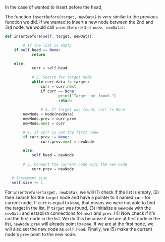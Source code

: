 <!--title={Inserting Items Before another Item - Explain}--> 

<!--badges={Algorithms:4,Python:2}-->

<!--concepts={Inserting Into a Linked List}-->

In the case of wanted to insert before the head, 

The function `insertBefore(target, newData)` is very similar to the previous function we did. If we wanted to insert a new node between the 2nd and 3rd node, we would call `insertBefore(3rd node, newData)`.

```python
def insertBefore(self, target, newData):

		# If the list is empty
  	if self.head == None:
    		return

  	else:
    		curr = self.head
        
    		# 2. Search for target node
    		while curr.data != target:
      			curr = curr.next
      			if curr == None:
        				print("Target not found.")
        				return
              
				# 3. If target was found, curr != None
      	newNode = Node(newData)
      	newNode.prev = curr.prev
      	newNode.next = curr

      	# 4. If curr is not the first node
      	if curr.prev != None:
        		curr.prev.next = newNode

        else:
          	self.head = newNode
				
        # 5. Connect the current node with the new node
     		curr.prev = newNode

   # Increment size
   self.size += 1
```

For `insertBefore(target, newData)`, we will (1) check if the list is empty, (2) then search for the `target` node and have a pointer to it named `curr` for current node. If `curr` is equal to `None`,  that means we were not able to find the target in the list. If `target` was found, (3) initialize a `newNode` with the `newData` and establish connections for `next` and `prev`. (4) Now check if it's not the first node in the list. We do this because if we are at first node in the list, `newNode.prev` will already point to `None`. If we are at the first node, we will also set the new node as `self.head`. Finally, we (5) make the current node's `prev` point to the new node.